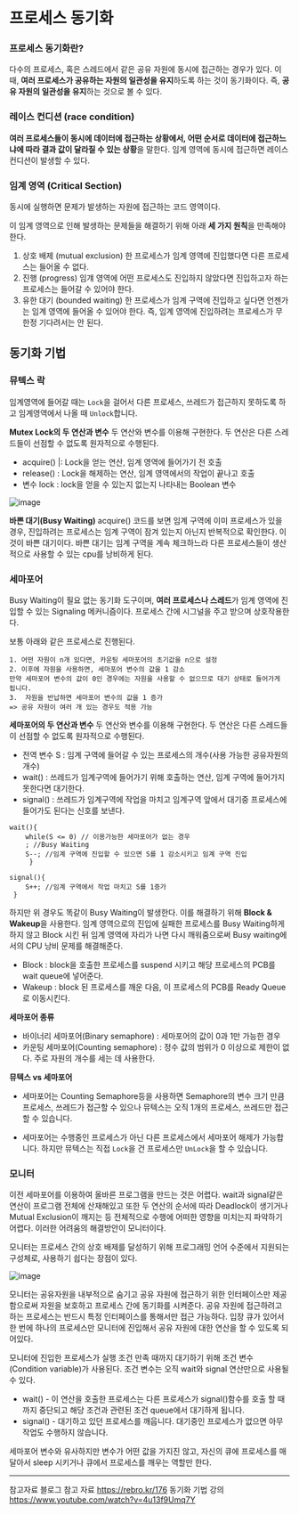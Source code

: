 ﻿
#  프로세스 동기화

### 프로세스 동기화란?
다수의 프로세스, 혹은 스레드에서 같은 공유 자원에 동시에 접근하는 경우가 있다. 이 때,  **여러 프로세스가 공유하는 자원의 일관성을 유지**하도록 하는 것이 동기화이다. 즉,  **공유 자원의 일관성을 유지**하는 것으로 볼 수 있다.


### 레이스 컨디션 (race condition)
**여러 프로세스들이 동시에 데이터에 접근하는 상황에서, 어떤 순서로 데이터에 접근하느냐에 따라 결과 값이 달라질 수 있는 상황**을 말한다.  임계 영역에 동시에 접근하면 레이스 컨디션이 발생할 수 있다.

### 임계 영역 (Critical Section)
 동시에 실행하면 문제가 발생하는 자원에 접근하는 코드 영역이다.

이 임계 영역으로 인해 발생하는 문제들을 해결하기 위해 아래 **세 가지 원칙**을 만족해야 한다.
1. 상호 배제 (mutual exclusion)
한 프로세스가 임계 영역에 진입했다면 다른 프로세스는 들어올 수 없다.
2. 진행 (progress)
임걔 영역에 어떤 프로세스도 진입하지 않았다면 진입하고자 하는 프로세스는 들어갈 수 있어야 한다.
3. 유한 대기 (bounded waiting)
한 프로세스가 임계 구역에 진입하고 싶다면 언젠가는 임계 영역에 들어올 수 있어야 한다. 즉, 임계 영역에 진입하려는 프로세스가 무한정 기다려서는 안 된다.

## 동기화 기법

### 뮤텍스 락
임계영역에 들어갈 때는 `Lock`을 걸어서 다른 프로세스, 쓰레드가 접근하지 못하도록 하고 임계영역에서 나올 때 `Unlock`합니다.

**Mutex Lock의 두 연산과 변수**
두 연산와 변수를 이용해 구현한다. 두 연산은 다른 스레드들이 선점할 수 없도록 원자적으로 수행된다.
-  acquire() |: Lock을 얻는 연산, 임계 영역에 들어가기 전 호출
- release() : Lock을 해제하는 연산, 임계 영역에서의 작업이 끝나고 호출
- 변수 lock : lock을 얻을 수 있는지 없는지 나타내는 Boolean 변수

![image](https://github.com/jkde7721/cs-interview-study/assets/77728683/b85c16ba-e998-4a2a-a973-adcf59ce575b)

**바쁜 대기(Busy Waiting)**
acquire() 코드를 보면 임계 구역에 이미 프로세스가 있을 경우, 진입하려는 프로세스는 임계 구역이 잠겨 있는지 아닌지 반복적으로 확인한다. 이것이 바쁜 대기이다. 바쁜 대기는 임계 구역을 계속 체크하느라 다른 프로세스들이 생산적으로 사용할 수 있는 cpu를 낭비하게 된다.

### 세마포어
Busy Waiting이 필요 없는 동기화 도구이며, **여러 프로세스나 스레드**가 임계 영역에 진입할 수 있는 Signaling 메커니즘이다. 프로세스 간에 시그널을 주고 받으며 상호작용한다.

보통 아래와 같은 프로세스로 진행된다.

    1. 어떤 자원이 n개 있다면, 카운팅 세마포어의 초기값을 n으로 설정
    2. 이후에 자원을 사용하면, 세마포어 변수의 값을 1 감소
    만약 세마포어 변수의 값이 0인 경우에는 자원을 사용할 수 없으므로 대기 상태로 들어가게 됩니다.  
    3.  자원을 반납하면 세마포어 변수의 값을 1 증가
    => 공유 자원이 여러 개 있는 경우도 적용 가능

**세마포어의 두 연산과 변수**
두 연산와 변수를 이용해 구현한다. 두 연산은 다른 스레드들이 선점할 수 없도록 원자적으로 수행된다.

- 전역 변수 S : 임계 구역에 들어갈 수 있는 프로세스의 개수(사용 가능한 공유자원의 개수)
- wait() : 쓰레드가 임계구역에 들어가기 위해 호출하는 연산, 임계 구역에 들어가지 못한다면 대기한다.
- signal() : 쓰레드가 임계구역에 작업을 마치고 임계구역 앞에서 대기중 프로세스에 들어가도 된다는 신호를 보낸다.

```
wait(){
	while(S <= 0) // 이용가능한 세마포어가 없는 경우
	; //Busy Waiting
	S--; //임계 구역에 진입할 수 있으면 S를 1 감소시키고 임계 구역 진입
	 }

signal(){
	S++; //임계 구역에서 작업 마치고 S를 1증가
 }
```

하지만 위 경우도 똑같이 Busy Waiting이 발생한다. 이를 해결하기 위해 **Block & Wakeup**을 사용한다.
임계 영역으로의 진입에 실패한 프로세스를 Busy Waiting하게 하지 않고 Block 시킨 뒤 임계 영역에 자리가 나면 다시 깨워줌으로써 Busy waiting에서의 CPU 낭비 문제를 해결해준다.


- Block : block을 호출한 프로세스를 suspend 시키고 해당 프로세스의 PCB를 wait queue에 넣어준다.
- Wakeup : block 된 프로세스를 깨운 다음, 이 프로세스의 PCB를 Ready Queue로 이동시킨다.

**세마포어 종류**
- 바이너리 세마포어(Binary semaphore) : 세마포어의 값이 0과 1만 가능한 경우
- 카운팅 세마포어(Counting semaphore) : 정수 값의 범위가 0 이상으로 제한이 없다. 주로 자원의 개수를 세는 데 사용한다.

 **뮤텍스 vs  세마포어**

-   세마포어는 Counting Semaphore등을 사용하면 Semaphore의 변수 크기 만큼 프로세스, 쓰레드가 접근할 수 있으나 뮤텍스는 오직 1개의 프로세스, 쓰레드만 접근할 수 있습니다.

-   세마포어는 수행중인 프로세스가 아닌  다른 프로세스에서 세마포어 해제가 가능합니다.  하지만 뮤텍스는 직접  `Lock`을 건 프로세스만  `UnLock`을 할 수 있습니다.


### 모니터
이전 세마포어를 이용하여 올바른 프로그램을 만드는 것은 어렵다. wait과 signal같은 연산이 프로그램 전체에 산재해있고 또한 두 연산의 순서에 따라 Deadlock이 생기거나 Mutual Exclusion이 깨지는 등 전체적으로 수행에 어떠한 영향을 미치는지 파악하기 어렵다. 이러한 어려움의 해결방안이 모니터이다.

모니터는 프로세스 간의 상호 배제를 달성하기 위해 프로그래밍 언어 수준에서 지원되는 구성체로, 사용하기 쉽다는 장점이 있다.

![image](https://github.com/jkde7721/cs-interview-study/assets/77728683/d20002b6-7c64-4572-a795-a0c7a9530c1b)

모니터는 공유자원을 내부적으로 숨기고 공유 자원에 접근하기 위한 인터페이스만 제공함으로써 자원을 보호하고 프로세스 간에 동기화를 시켜준다. 공유 자원에 접근하려고 하는 프로세스는 반드시 특정 인터페이스를 통해서만 접근 가능하다. 입장 큐가 있어서 한 번에 하나의 프로세스만 모니터에 진입해서 공유 자원에 대한 연산을 할 수 있도록 되어있다.

모니터에 진입한 프로세스가 실행 조건 만족 때까지 대기하기 위해 조건 변수(Condition variable)가 사용된다. 조건 변수는 오직 wait와 signal 연산만으로 사용될 수 있다.
- wait() - 이 연산을 호출한 프로세스는 다른 프로세스가 signal()함수를 호출 할 때까지 중단되고  해당 조건과 관련된 조건 queue에서 대기하게 됩니다.
- signal() - 대기하고 있던 프로세스를 깨웁니다. 대기중인 프로세스가 없으면 아무 작업도 수행하지 않습니다.

세마포어 변수와 유사하지만 변수가 어떤 값을 가지진 않고, 자신의 큐에 프로세스를 매달아서 sleep 시키거나 큐에서 프로세스를 깨우는 역할만 한다.


***
참고자료
블로그 참고 자료 https://rebro.kr/176
동기화 기법 강의 https://www.youtube.com/watch?v=4u13f9Umq7Y
